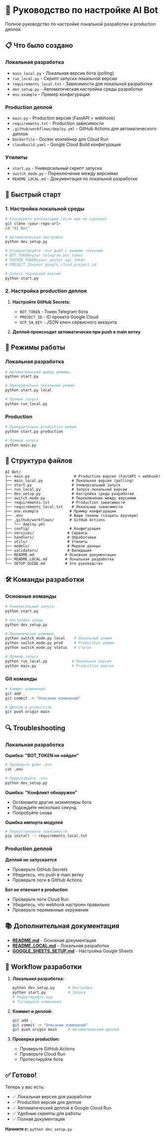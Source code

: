 # 🚀 Руководство по настройке AI Bot

Полное руководство по настройке локальной разработки и production деплоя.

## 📋 Что было создано

### Локальная разработка
- `main_local.py` - Локальная версия бота (polling)
- `run_local.py` - Скрипт запуска локальной версии
- `requirements_local.txt` - Зависимости для локальной разработки
- `dev_setup.py` - Автоматическая настройка среды разработки
- `env.example` - Пример конфигурации

### Production деплой
- `main.py` - Production версия (FastAPI + webhook)
- `requirements.txt` - Production зависимости
- `.github/workflows/deploy.yml` - GitHub Actions для автоматического деплоя
- `Dockerfile` - Docker контейнер для Cloud Run
- `cloudbuild.yaml` - Google Cloud Build конфигурация

### Утилиты
- `start.py` - Универсальный скрипт запуска
- `switch_mode.py` - Переключение между версиями
- `README_LOCAL.md` - Документация по локальной разработке

## 🏁 Быстрый старт

### 1. Настройка локальной среды

```bash
# Клонируйте репозиторий (если еще не сделано)
git clone <your-repo-url>
cd "AI Bot"

# Автоматическая настройка
python dev_setup.py

# Отредактируйте .env файл с вашими токенами
# BOT_TOKEN=your_telegram_bot_token
# POSTER_TOKEN=your_poster_api_token
# PROJECT_ID=your_google_cloud_project_id

# Запуск локальной версии
python start.py
```

### 2. Настройка production деплоя

1. **Настройте GitHub Secrets:**
   - `BOT_TOKEN` - Токен Telegram бота
   - `PROJECT_ID` - ID проекта Google Cloud
   - `GCP_SA_KEY` - JSON ключ сервисного аккаунта

2. **Деплой происходит автоматически при push в main ветку**

## 🔧 Режимы работы

### Локальная разработка
```bash
# Автоматический выбор режима
python start.py

# Принудительно локальный режим
python start.py local

# Прямой запуск
python run_local.py
```

### Production
```bash
# Принудительно production режим
python start.py production

# Прямой запуск
python main.py
```

## 📁 Структура файлов

```
AI Bot/
├── main.py                    # Production версия (FastAPI + webhook)
├── main_local.py             # Локальная версия (polling)
├── start.py                  # Универсальный запуск
├── run_local.py              # Запуск локальной версии
├── dev_setup.py              # Настройка среды разработки
├── switch_mode.py            # Переключение между версиями
├── requirements.txt          # Production зависимости
├── requirements_local.txt    # Локальные зависимости
├── env.example              # Пример конфигурации
├── .env                     # Ваши токены (создать вручную)
├── .github/workflows/       # GitHub Actions
│   └── deploy.yml
├── config/                  # Конфигурация
├── services/               # Сервисы
├── handlers/               # Обработчики
├── utils/                  # Утилиты
├── models/                 # Модели данных
├── validators/             # Валидация
├── README.md              # Основная документация
├── README_LOCAL.md        # Локальная разработка
└── SETUP_GUIDE.md         # Это руководство
```

## 🛠️ Команды разработки

### Основные команды
```bash
# Универсальный запуск
python start.py

# Настройка среды
python dev_setup.py

# Переключение режимов
python switch_mode.py local    # Локальный режим
python switch_mode.py prod     # Production режим
python switch_mode.py status   # Статус

# Прямой запуск
python run_local.py           # Локальная версия
python main.py                # Production версия
```

### Git команды
```bash
# Коммит изменений
git add .
git commit -m "Описание изменений"

# Деплой в production
git push origin main
```

## 🔍 Troubleshooting

### Локальная разработка

**Ошибка: "BOT_TOKEN не найден"**
```bash
# Проверьте файл .env
cat .env

# Пересоздайте .env
python dev_setup.py
```

**Ошибка: "Конфликт обнаружен"**
- Остановите другие экземпляры бота
- Подождите несколько секунд
- Попробуйте снова

**Ошибка импорта модулей**
```bash
# Переустановите зависимости
pip install -r requirements_local.txt
```

### Production деплой

**Деплой не запускается**
- Проверьте GitHub Secrets
- Убедитесь, что push в main ветку
- Проверьте логи в GitHub Actions

**Бот не отвечает в production**
- Проверьте логи Cloud Run
- Убедитесь, что webhook настроен правильно
- Проверьте переменные окружения

## 📚 Дополнительная документация

- **[README.md](README.md)** - Основная документация
- **[README_LOCAL.md](README_LOCAL.md)** - Локальная разработка
- **[GOOGLE_SHEETS_SETUP.md](GOOGLE_SHEETS_SETUP.md)** - Настройка Google Sheets

## 🎯 Workflow разработки

1. **Локальная разработка:**
   ```bash
   python dev_setup.py      # Настройка
   python start.py          # Запуск
   # Редактируйте код
   # Тестируйте изменения
   ```

2. **Коммит и деплой:**
   ```bash
   git add .
   git commit -m "Описание изменений"
   git push origin main     # Автоматический деплой
   ```

3. **Проверка production:**
   - Проверьте GitHub Actions
   - Проверьте Cloud Run
   - Протестируйте бота

## ✅ Готово!

Теперь у вас есть:
- ✅ Локальная версия для разработки
- ✅ Production версия для деплоя
- ✅ Автоматический деплой в Google Cloud Run
- ✅ Удобные скрипты для работы
- ✅ Полная документация

**Начните с:** `python dev_setup.py`
